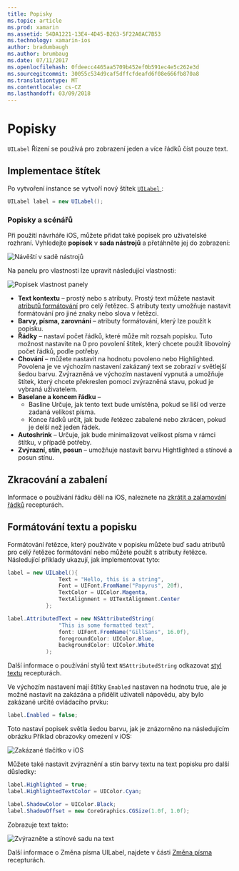 ```yaml
---
title: Popisky
ms.topic: article
ms.prod: xamarin
ms.assetid: 54DA1221-13E4-4D45-B263-5F22A0AC7B53
ms.technology: xamarin-ios
author: bradumbaugh
ms.author: brumbaug
ms.date: 07/11/2017
ms.openlocfilehash: 0fdeecc4465aa5709b452ef0b591ec4e5c262e3d
ms.sourcegitcommit: 30055c534d9caf5dffcfdeafd6f08e666fb870a8
ms.translationtype: MT
ms.contentlocale: cs-CZ
ms.lasthandoff: 03/09/2018
---
```

# <a name="labels"></a>Popisky

`UILabel` Řízení se používá pro zobrazení jeden a více řádků číst pouze text. 

## <a name="implementing-a-label"></a>Implementace štítek

Po vytvoření instance se vytvoří nový štítek [ `UILabel` ](https://developer.xamarin.com/api/type/UIKit.UILabel/):

```csharp
UILabel label = new UILabel();
```

### <a name="labels-and-storyboards"></a>Popisky a scénářů

Při použití návrháře iOS, můžete přidat také popisek pro uživatelské rozhraní. Vyhledejte **popisek** v **sada nástrojů** a přetáhněte jej do zobrazení:

![Návěští v sadě nástrojů](labels-images/image3.png)

Na panelu pro vlastnosti lze upravit následující vlastnosti:

![Popisek vlastnost panely](labels-images/image2.png)

- **Text kontextu** – prostý nebo s atributy. Prostý text můžete nastavit [atributů formátování](#Formatting_Text_and_Label) pro celý řetězec. S atributy texty umožňuje nastavit formátování pro jiné znaky nebo slova v řetězci.
- **Barvy, písma, zarovnání** – atributy formátování, který lze použít k popisku.
- **Řádky** – nastaví počet řádků, které může mít rozsah popisku. Tuto možnost nastavíte na 0 pro povolení štítek, který chcete použít libovolný počet řádků, podle potřeby.
- **Chování** – můžete nastavit na hodnotu povoleno nebo Highlighted. Povolena je ve výchozím nastavení zakázaný text se zobrazí v světlejší šedou barvu. Zvýrazněná ve výchozím nastavení vypnutá a umožňuje štítek, který chcete překreslen pomocí zvýrazněná stavu, pokud je vybraná uživatelem.
- **Baselane a koncem řádku** – 
    - Basline Určuje, jak tento text bude umístěna, pokud se liší od verze zadaná velikost písma.
    - Konce řádků určit, jak bude řetězec zabalené nebo zkrácen, pokud je delší než jeden řádek.
- **Autoshrink** – Určuje, jak bude minimalizovat velikost písma v rámci štítku, v případě potřeby.
- **Zvýrazní, stín, posun** – umožňuje nastavit barvu Hightlighted a stínové a posun stínu.

## <a name="truncating-and-wrapping"></a>Zkracování a zabalení

Informace o používání řádku dělí na iOS, naleznete na [zkrátit a zalamování řádků](https://developer.xamarin.com/recipes/ios/standard_controls/labels/uilabel-truncate-wrap-text/) recepturách.

<a name="Formatting_Text_and_Label"/>

## <a name="formatting-text-and-label"></a>Formátování textu a popisku

Formátování řetězce, který používáte v popisku můžete buď sadu atributů pro celý řetězec formátování nebo můžete použít s atributy řetězce. Následující příklady ukazují, jak implementovat tyto:

```csharp
label = new UILabel(){
                Text = "Hello, this is a string",
                Font = UIFont.FromName("Papyrus", 20f),
                TextColor = UIColor.Magenta,
                TextAlignment = UITextAlignment.Center
            };
```

```csharp
label.AttributedText = new NSAttributedString(
                "This is some formatted text",
                font: UIFont.FromName("GillSans", 16.0f),
                foregroundColor: UIColor.Blue,
                backgroundColor: UIColor.White
            );
```

Další informace o používání stylů text `NSAttributedString` odkazovat [styl textu](https://developer.xamarin.com/recipes/ios/standard_controls/text_field/style_text/) recepturách.

Ve výchozím nastavení mají štítky `Enabled` nastaven na hodnotu true, ale je možné nastavit na zakázána a přidělit uživateli nápovědu, aby bylo zakázané určité ovládacího prvku:

```csharp
label.Enabled = false;
```

Toto nastaví popisek světla šedou barvu, jak je znázorněno na následujícím obrázku Příklad obrazovky omezení v iOS:

![Zakázané tlačítko v iOS](labels-images/image1.png)

Můžete také nastavit zvýraznění a stín barvy textu na text popisku pro další důsledky:

```csharp
label.Highlighted = true;
label.HighlightedTextColor = UIColor.Cyan;

label.ShadowColor = UIColor.Black;
label.ShadowOffset = new CoreGraphics.CGSize(1.0f, 1.0f);
```

Zobrazuje text takto:

![Zvýrazněte a stínové sadu na text](labels-images/image4.png)

Další informace o Změna písma UILabel, najdete v části [Změna písma](https://developer.xamarin.com/recipes/ios/standard_controls/labels/change_the_font/) recepturách.





